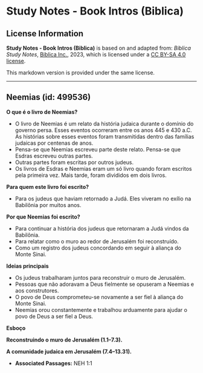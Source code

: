 # Study Notes - Book Intros (Biblica)

## License Information

**Study Notes - Book Intros (Biblica)** is based on and adapted from: _Biblica Study Notes_, [Biblica Inc.](https://www.biblica.com/), 2023, which is licensed under a [CC BY-SA 4.0 license](https://creativecommons.org/licenses/by-sa/4.0/legalcode.en).

This markdown version is provided under the same license.



--------------------------------

## Neemias (id: 499536)

**O que é o livro de Neemias?**

* O livro de Neemias é um relato da história judaica durante o domínio do governo persa. Esses eventos ocorreram entre os anos 445 e 430 a.C. As histórias sobre esses eventos foram transmitidas dentro das famílias judaicas por centenas de anos.
* Pensa\-se que Neemias escreveu parte deste relato. Pensa\-se que Esdras escreveu outras partes.
* Outras partes foram escritas por outros judeus.
* Os livros de Esdras e Neemias eram um só livro quando foram escritos pela primeira vez. Mais tarde, foram divididos em dois livros.

**Para quem este livro foi escrito?**

* Para os judeus que haviam retornado a Judá. Eles viveram no exílio na Babilônia por muitos anos.

**Por que Neemias foi escrito?**

* Para continuar a história dos judeus que retornaram a Judá vindos da Babilônia.
* Para relatar como o muro ao redor de Jerusalém foi reconstruído.
* Como um registro dos judeus concordando em seguir à aliança do Monte Sinai.

**Ideias principais**

* Os judeus trabalharam juntos para reconstruir o muro de Jerusalém.
* Pessoas que não adoravam a Deus fielmente se opuseram a Neemias e aos construtores.
* O povo de Deus comprometeu\-se novamente a ser fiel à aliança do Monte Sinai.
* Neemias orou constantemente e trabalhou arduamente para ajudar o povo de Deus a ser fiel a Deus.

**Esboço**

**Reconstruindo o muro de Jerusalém (1\.1–7\.3\).**

**A comunidade judaica em Jerusalém (7\.4–13\.31\).**

* **Associated Passages:** NEH 1:1

